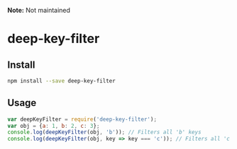 **Note:** Not maintained

# deep-key-filter
## Install
```sh
npm install --save deep-key-filter
```
## Usage
```js
var deepKeyFilter = require('deep-key-filter');
var obj = {a: 1, b: 2, c: 3};
console.log(deepKeyFilter(obj, 'b')); // Filters all 'b' keys
console.log(deepKeyFilter(obj, key => key === 'c')); // Filters all 'c' keys
```
